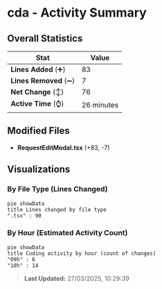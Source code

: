 # cda - Activity Summary 

## Overall Statistics

| Stat                   | Value                                                             |
| ---------------------- | ----------------------------------------------------------------- |
| **Lines Added** (➕)   | 83                                          |
| **Lines Removed** (➖) | 7                                        |
| **Net Change** (↕)    | 76                |
| **Active Time** (⌚)   | 26 minutes |


## Modified Files
- **RequestEditModal.tsx** (+83, -7)

## Visualizations

### By File Type (Lines Changed)

```mermaid
pie showData
title Lines changed by file type
".tsx" : 90
```

### By Hour (Estimated Activity Count)

```mermaid
pie showData
title Coding activity by hour (count of changes)
"09h" : 6
"10h" : 14
```


> **Last Updated:** 27/03/2025, 10:29:39